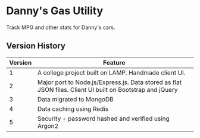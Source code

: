 # Danny's Gas Utility
Track MPG and other stats for Danny's cars.

## Version History
| Version | Feature |
| ------- | ------- |
| 1       | A college project built on LAMP. Handmade client UI. |
| 2       | Major port to Node.js/Express.js. Data stored as flat JSON files. Client UI built on Bootstrap and jQuery |
| 3       | Data migrated to MongoDB |
| 4       | Data caching using Redis |
| 5       | Security - password hashed and verified using Argon2 |
